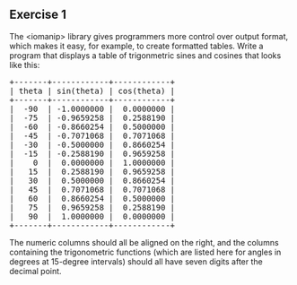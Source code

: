 Exercise 1
---------- 

The &lt;iomanip&gt; library gives programmers more control over output format, which makes it easy, for example, to create formatted tables. Write a program that displays a table of trigonmetric sines and cosines that looks like this:

<pre>
+-------+------------+------------+
| theta | sin(theta) | cos(theta) |
+-------+------------+------------+
|  -90  | -1.0000000 |  0.0000000 |
|  -75  | -0.9659258 |  0.2588190 |
|  -60  | -0.8660254 |  0.5000000 |
|  -45  | -0.7071068 |  0.7071068 |
|  -30  | -0.5000000 |  0.8660254 |
|  -15  | -0.2588190 |  0.9659258 |
|    0  |  0.0000000 |  1.0000000 |
|   15  |  0.2588190 |  0.9659258 |
|   30  |  0.5000000 |  0.8660254 |
|   45  |  0.7071068 |  0.7071068 |
|   60  |  0.8660254 |  0.5000000 |
|   75  |  0.9659258 |  0.2588190 |
|   90  |  1.0000000 |  0.0000000 |
+-------+------------+------------+
</pre>

The numeric columns should all be aligned on the right, and the columns containing the trigonometric functions (which are listed here for angles in degrees at 15-degree intervals) should all have seven digits after the decimal point.